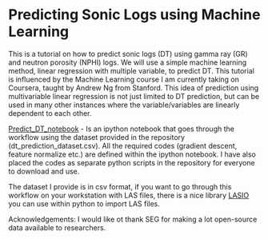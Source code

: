 # Predicting Sonic Logs using Machine Learning
This is a tutorial on how to predict sonic logs (DT) using gamma ray (GR) and neutron porosity (NPHI) logs. We will use a simple machine learning method, linear regression with multiple variable, to predict DT. This tutorial is influenced by the Machine Learning course I am currently taking on Coursera, taught by Andrew Ng from Stanford. This idea of prediction using multivariable linear regression is not just limited to DT prediction, but can be used in many other instances where the variable/variables are linearly dependent to each other. 

[Predict_DT_notebook](../master/Predict_DT_notebook.ipynb) - Is an ipython notebook that goes through the workflow using the dataset provided in the repository (dt_prediction_dataset.csv). All the required codes (gradient descent, feature normalize etc.) are defined within the ipython notebook. I have also placed the codes as separate python scripts in the repository for everyone to download and use. 

The dataset I provide is in csv format, if you want to go through this workflow on your workstation with LAS files, there is a nice library [LASIO](https://github.com/kinverarity1/lasio) you can use within python to import LAS files. 


Acknowledgements:
I would like ot thank SEG for making a lot open-source data available to researchers. 
